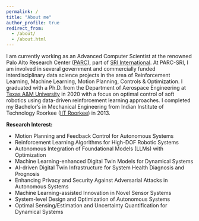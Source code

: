 ```yaml
---
permalink: /
title: "About me"
author_profile: true
redirect_from: 
  - /about/
  - /about.html
---
```


I am currently working as an Advanced Computer Scientist at the renowned Palo Alto Research Center ([PARC](https://www.parc.com/)), part of [SRI International](https://www.sri.com/). At PARC-SRI, I am involved in several government and commercially funded interdisciplinary data science projects in the area of Reinforcement Learning, Machine Learning, Motion Planning, Controls & Optimization. I graduated with a Ph.D. from the Department of Aerospace Engineering at [Texas A&M University](https://engineering.tamu.edu/aerospace) in 2020 with a focus on optimal control of soft robotics using data-driven reinforcement learning approaches. I completed my Bachelor’s in Mechanical Engineering from Indian Institute of Technology Roorkee ([IIT Roorkee](https://www.iitr.ac.in/)) in 2013.

**Research Interest:**
* Motion Planning and Feedback Control for Autonomous Systems
* Reinforcement Learning Algorithms for High-DOF Robotic Systems
* Autonomous Integration of Foundational Models (LLMs) with Optimization
* Machine Learning-enhanced Digital Twin Models for Dynamical Systems
* AI-driven Digital Twin Infrastructure for System Health Diagnosis and Prognosis
* Enhancing Privacy and Security Against Adversarial Attacks in Autonomous Systems
* Machine Learning-assisted Innovation in Novel Sensor Systems
* System-level Design and Optimization of Autonomous Systems
* Optimal Sensing/Estimation and Uncertainty Quantification for Dynamical Systems




<!-- Relevant Research Project Leadership -->

<!-- One line details  -->

<!-- Proposals and Concept Papers -->